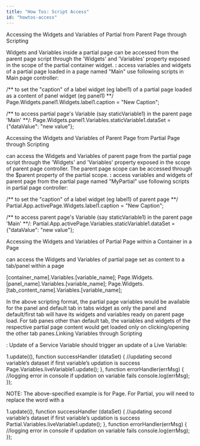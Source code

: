 ```yaml
---
title: "How Tos: Script Access"
id: "howtos-access"
---
```


Accessing the Widgets and Variables of Partial from Parent Page through Scripting

Widgets and Variables inside a partial page can be accessed from the parent page script through the 'Widgets' and 'Variables' property exposed in the scope of the partial container widget. **:** access variables and widgets of a partial page loaded in a page named "Main" use following scripts in Main page controller:

  /\*\* to set the "caption" of a label widget (eg label1) of a partial page loaded as a content of panel widget (eg panel1) \*\*/
  Page.Widgets.panel1.Widgets.label1.caption = "New Caption";

  /\*\* to access partial page's Variable (say staticVariable1) in the parent page 'Main' \*\*/:
  Page.Widgets.panel1.Variables.staticVariable1.dataSet = {"dataValue": "new value"};

Accessing the Widgets and Variables of Parent Page from Partial Page through Scripting

can access the Widgets and Variables of parent page from the partial page script through the 'Widgets' and 'Variables' property exposed in the scope of parent page controller. The parent page scope can be accessed through the $parent property of the partial scope. **:** access variables and widgets of parent page from the partial page named "MyPartial" use following scripts in partial page controller:

  /\*\* to set the "caption" of a label widget (eg label1) of parent page \*\*/
  Partial.App.activePage.Widgets.label1.caption = "New Caption";

  /\*\* to access parent page's Variable (say staticVariable1) in the parent page 'Main' \*\*/:
  Partial.App.activePage.Variables.staticVariable1.dataSet = {"dataValue": "new value"};

Accessing the Widgets and Variables of Partial Page within a Container in a Page

can access the Widgets and Variables of partial page set as content to a tab/panel within a page

\[container\_name\].Variables.\[variable\_name\];
Page.Widgets.\[panel\_name\].Variables.\[variable\_name\];
Page.Widgets.\[tab\_content\_name\].Variables.\[variable\_name\];

In the above scripting format, the partial page variables would be available for the panel and default tab in tabs widget as only the panel and default/first tab will have its widgets and variables ready on parent page load. For tab panes other than default tab, the variables and widgets of the respective partial page content would get loaded only on clicking/opening the other tab panes.Linking Variables through Scripting

: Update of a Service Variable should trigger an update of a Live Variable:

1.update((),
 function successHandler (dataSet) {
	//updating second variable’s dataset if first variable’s updation is success 
        Page.Variables.liveVariable1.update();
        },
 function errorHandler(errMsg) {
			//logging error in console if updation on variable fails
       console.log(errMsg);
        });

NOTE: The above-specified example is for Page. For Partial, you will need to replace the word with a

1.update((),
 function successHandler (dataSet) {
	//updating second variable’s dataset if first variable’s updation is success 
        Partial.Variables.liveVariable1.update();
        },
 function errorHandler(errMsg) {
			//logging error in console if updation on variable fails
       console.log(errMsg);
        });
